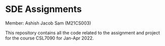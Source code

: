 # SDE Assignments

Member: Ashish Jacob Sam (M21CS003)

This repository contains all the code related to the assignment and project for the course CSL7090 for Jan-Apr 2022.